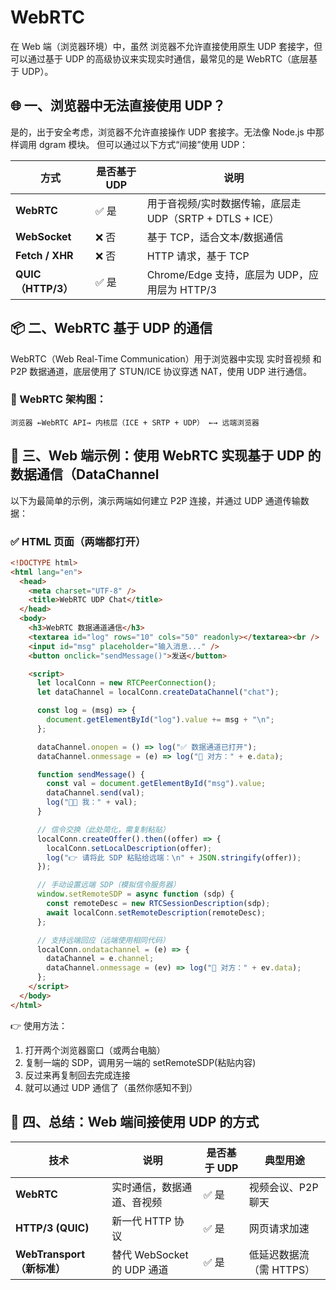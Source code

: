 # WebRTC

在 Web 端（浏览器环境）中，虽然 浏览器不允许直接使用原生 UDP 套接字，但可以通过基于 UDP 的高级协议来实现实时通信，最常见的是 WebRTC（底层基于 UDP）。

## 🌐 一、浏览器中无法直接使用 UDP？

是的，出于安全考虑，浏览器不允许直接操作 UDP 套接字。无法像 Node.js 中那样调用 dgram 模块。
但可以通过以下方式“间接”使用 UDP：

| 方式               | 是否基于 UDP | 说明                                                     |
| ------------------ | ------------ | -------------------------------------------------------- |
| **WebRTC**         | ✅ 是        | 用于音视频/实时数据传输，底层走 UDP（SRTP + DTLS + ICE） |
| **WebSocket**      | ❌ 否        | 基于 TCP，适合文本/数据通信                              |
| **Fetch / XHR**    | ❌ 否        | HTTP 请求，基于 TCP                                      |
| **QUIC（HTTP/3）** | ✅ 是        | Chrome/Edge 支持，底层为 UDP，应用层为 HTTP/3            |

## 📦 二、WebRTC 基于 UDP 的通信

WebRTC（Web Real-Time Communication）用于浏览器中实现 实时音视频 和 P2P 数据通道，底层使用了 STUN/ICE 协议穿透 NAT，使用 UDP 进行通信。

### 📌 WebRTC 架构图：

```text
浏览器 ←WebRTC API→ 内核层（ICE + SRTP + UDP） ←→ 远端浏览器
```

## 🧪 三、Web 端示例：使用 WebRTC 实现基于 UDP 的数据通信（DataChannel

以下为最简单的示例，演示两端如何建立 P2P 连接，并通过 UDP 通道传输数据：

### ✅ HTML 页面（两端都打开）

```html
<!DOCTYPE html>
<html lang="en">
  <head>
    <meta charset="UTF-8" />
    <title>WebRTC UDP Chat</title>
  </head>
  <body>
    <h3>WebRTC 数据通道通信</h3>
    <textarea id="log" rows="10" cols="50" readonly></textarea><br />
    <input id="msg" placeholder="输入消息..." />
    <button onclick="sendMessage()">发送</button>

    <script>
      let localConn = new RTCPeerConnection();
      let dataChannel = localConn.createDataChannel("chat");

      const log = (msg) => {
        document.getElementById("log").value += msg + "\n";
      };

      dataChannel.onopen = () => log("✅ 数据通道已打开");
      dataChannel.onmessage = (e) => log("📨 对方：" + e.data);

      function sendMessage() {
        const val = document.getElementById("msg").value;
        dataChannel.send(val);
        log("🧑‍💻 我：" + val);
      }

      // 信令交换（此处简化，需复制粘贴）
      localConn.createOffer().then((offer) => {
        localConn.setLocalDescription(offer);
        log("👉 请将此 SDP 粘贴给远端：\n" + JSON.stringify(offer));
      });

      // 手动设置远端 SDP（模拟信令服务器）
      window.setRemoteSDP = async function (sdp) {
        const remoteDesc = new RTCSessionDescription(sdp);
        await localConn.setRemoteDescription(remoteDesc);
      };

      // 支持远端回应（远端使用相同代码）
      localConn.ondatachannel = (e) => {
        dataChannel = e.channel;
        dataChannel.onmessage = (ev) => log("📨 对方：" + ev.data);
      };
    </script>
  </body>
</html>
```

👉 使用方法：

1. 打开两个浏览器窗口（或两台电脑）
2. 复制一端的 SDP，调用另一端的 setRemoteSDP(粘贴内容)
3. 反过来再复制回去完成连接
4. 就可以通过 UDP 通信了（虽然你感知不到）

## 🧩 四、总结：Web 端间接使用 UDP 的方式

| 技术                       | 说明                       | 是否基于 UDP | 典型用途                 |
| -------------------------- | -------------------------- | ------------ | ------------------------ |
| **WebRTC**                 | 实时通信，数据通道、音视频 | ✅ 是        | 视频会议、P2P 聊天       |
| **HTTP/3 (QUIC)**          | 新一代 HTTP 协议           | ✅ 是        | 网页请求加速             |
| **WebTransport（新标准）** | 替代 WebSocket 的 UDP 通道 | ✅ 是        | 低延迟数据流（需 HTTPS） |
